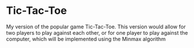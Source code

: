 # Tic-Tac-Toe
My version of the popular game Tic-Tac-Toe. This version would allow for two players to play against each other, or for one player to play against the computer, which will be implemented using the Minmax algorithm
